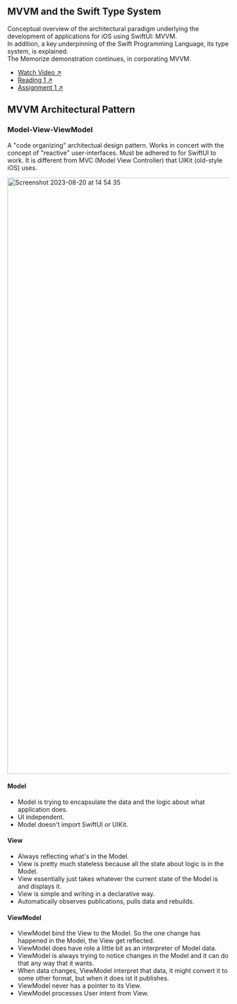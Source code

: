 ## MVVM and the Swift Type System

Conceptual overview of the architectural paradigm underlying the development of applications for iOS using SwiftUI: MVVM.  
In addition, a key underpinning of the Swift Programming Language, its type system, is explained.  
The Memorize demonstration continues, in corporating MVVM.

* [Watch Video ↗️](https://www.youtube.com/watch?v=4GjXq2Sr55Q)
* [Reading 1 ↗️](https://cs193p.sites.stanford.edu/sites/g/files/sbiybj16636/files/media/file/r1.pdf)
* [Assignment 1 ↗️](https://cs193p.sites.stanford.edu/sites/g/files/sbiybj16636/files/media/file/a1.pdf)

## MVVM Architectural Pattern

### Model-View-ViewModel

A "code organizing" architectual design pattern. Works in concert with the concept of "reactive" user-interfaces.
Must be adhered to for SwiftUI to work.
It is different from MVC (Model View Controller) that UIKit (old-style iOS) uses.

<img width="1350" alt="Screenshot 2023-08-20 at 14 54 35" src="https://github.com/AlexKovzhut/Stanford.CS193p/assets/17033916/6db0b2be-7275-4b1f-a5c6-53b4afb6ae10">

#### Model
* Model is trying to encapsulate the data and the logic about what application does.
* UI independent. 
* Model doesn't import SwiftUI or UIKit. 

#### View
* Always reflecting what's in the Model.
* View is pretty much stateless because all the state about logic is in the Model.
* View essentially just takes whatever the current state of the Model is and displays it.
* View is simple and writing in a declarative way.
* Automatically observes publications, pulls data and rebuilds.

#### ViewModel
* ViewModel bind the View to the Model. So the one change has happened in the Model, the View get reflected.
* ViewModel does have role a little bit as an interpreter of Model data.
* ViewModel is always trying to notice changes in the Model and it can do that any way that it wants.
* When data changes, ViewModel interpret that data, it might convert it to some other format, but when it does ist it publishes.
* ViewModel never has a pointer to its View.
* ViewModel processes User intent from View.
